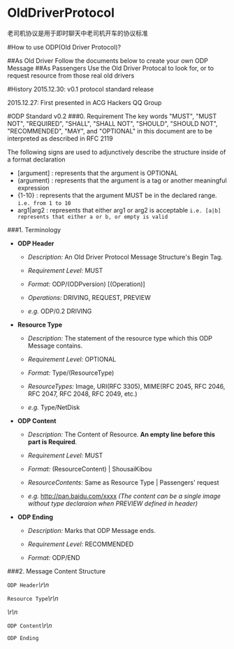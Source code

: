 # OldDriverProtocol
老司机协议是用于即时聊天中老司机开车的协议标准

#How to use ODP(Old Driver Protocol)?

##As Old Driver
Follow the documents below to create your own ODP Message
##As Passengers
Use the Old Driver Protocal to look for, or to request resource from those real old drivers

#History
2015.12.30: v0.1 protocol standard release

2015.12.27: First presented in ACG Hackers QQ Group

#ODP Standard v0.2
###0. Requirement
The key words "MUST", "MUST NOT", "REQUIRED", "SHALL", "SHALL NOT", "SHOULD", "SHOULD NOT", "RECOMMENDED", "MAY", and "OPTIONAL" in this document are to be interpreted as described in RFC 2119

The following signs are used to adjunctively describe the structure inside of a format declaration
*  [argument] : represents that the argument is OPTIONAL
*  (argument) : represents that the argument is a tag or another meaningful expression
*  {1-10} : represents that the argument MUST be in the declared range. `i.e. from 1 to 10`
*  arg1|arg2 : represents that either arg1 or arg2 is acceptable `i.e. [a|b] represents that either a or b, or empty is valid`


###1. Terminology
* **ODP Header**

  * *Description:* An Old Driver Protocol Message Structure's Begin Tag.

  * *Requirement Level:* MUST

  * *Format:* ODP/(ODPversion) \[(Operation)\]

  * *Operations:* DRIVING, REQUEST, PREVIEW

  * *e.g.* ODP/0.2 DRIVING

* **Resource Type**

  * *Description:* The statement of the resource type which this ODP Message contains.

  * *Requirement Level:* OPTIONAL

  * *Format:* Type/(ResourceType)

  * *ResourceTypes:* Image, URI(RFC 3305), MIME(RFC 2045, RFC 2046, RFC 2047, RFC 2048, RFC 2049, etc.)

  * *e.g.* Type/NetDisk

* **ODP Content**

  * *Description:* The Content of Resource. **An empty line before this part is Required**.

  * *Requirement Level:* MUST

  * *Format:* (ResourceContent) | ShousaiKibou

  * *ResourceContents:* Same as Resource Type | Passengers' request

  * *e.g.* http://pan.baidu.com/xxxx *(The content can be a single image without type declaraion when PREVIEW defined in header)*

* **ODP Ending**

  * *Description:* Marks that ODP Message ends.

  * *Requirement Level:* RECOMMENDED

  * *Format:* ODP/END


###2. Message Content Structure

`ODP Header`*\r\n*

`Resource Type`*\r\n*

*\r\n*

`ODP Content`*\r\n*

`ODP Ending`
